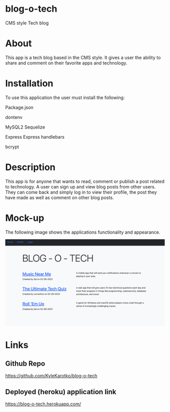 # blog-o-tech
CMS style Tech blog
# About
This app is a tech blog based in the CMS style. It gives a user the ability to share and comment on their favorite apps and technology.

# Installation
To use this application the user must install the following:

Package.json 

dontenv 

MySQL2 
    Sequelize

Express
    Express handlebars

bcrypt



# Description
This app is for anyone that wants to read, comment or publish a post related to technology. A user can sign up and view blog posts from other users. They can come back and simply log in to view their profile, the post they have made as well as comment on other blog posts. 

# Mock-up
The following image shows the applications functionality and appearance.

![Application example](./assets/images/BOT1.png)
# Links

## Github Repo
https://github.com/KyleKarotko/blog-o-tech
## Deployed (heroku) application link
https://blog-o-tech.herokuapp.com/